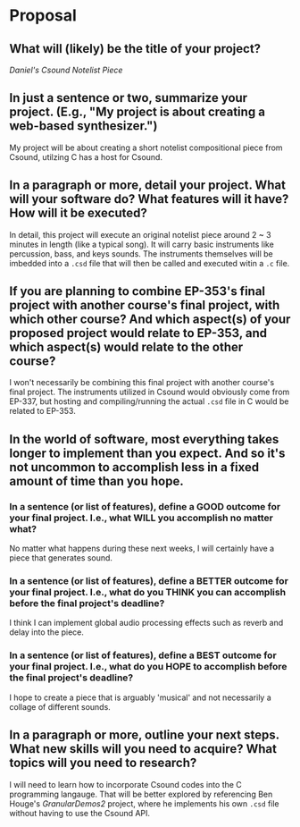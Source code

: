 # Proposal

## What will (likely) be the title of your project?

*Daniel's Csound Notelist Piece*

## In just a sentence or two, summarize your project. (E.g., "My project is about creating a web-based synthesizer.")

My project will be about creating a short notelist compositional piece from Csound, utilzing C has a host for Csound.

## In a paragraph or more, detail your project. What will your software do? What features will it have? How will it be executed?

In detail, this project will execute an original notelist piece around 2 ~ 3 minutes in length (like a typical song). It will carry basic instruments like percussion, bass, and keys sounds. The instruments themselves will be imbedded into a `.csd` file that will then be called and executed witin a `.c` file. 

## If you are planning to combine EP-353's final project with another course's final project, with which other course? And which aspect(s) of your proposed project would relate to EP-353, and which aspect(s) would relate to the other course?

I won't necessarily be combining this final project with another course's final project. The instruments utilized in Csound would obviously come from EP-337, but hosting and compiling/running the actual `.csd` file in C would be related to EP-353.

## In the world of software, most everything takes longer to implement than you expect. And so it's not uncommon to accomplish less in a fixed amount of time than you hope.

### In a sentence (or list of features), define a GOOD outcome for your final project. I.e., what WILL you accomplish no matter what?

No matter what happens during these next weeks, I will certainly have a piece that generates sound. 

### In a sentence (or list of features), define a BETTER outcome for your final project. I.e., what do you THINK you can accomplish before the final project's deadline?

I think I can implement global audio processing effects such as reverb and delay into the piece.

### In a sentence (or list of features), define a BEST outcome for your final project. I.e., what do you HOPE to accomplish before the final project's deadline?

I hope to create a piece that is arguably 'musical' and not necessarily a collage of different sounds.

## In a paragraph or more, outline your next steps. What new skills will you need to acquire? What topics will you need to research?

I will need to learn how to incorporate Csound codes into the C programming langauge. That will be better explored by referencing Ben Houge's *GranularDemos2* project, where he implements his own `.csd` file without having to use the Csound API.
